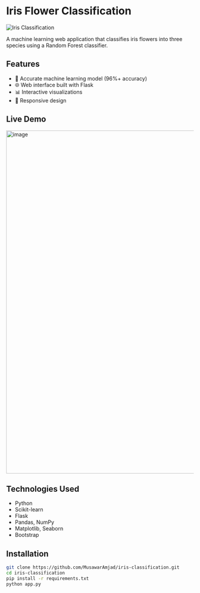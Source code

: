 # Iris Flower Classification

![Iris Classification](https://via.placeholder.com/800x400.png?text=Iris+Classification+Web+App)

A machine learning web application that classifies iris flowers into three species using a Random Forest classifier.

## Features

- 🎯 Accurate machine learning model (96%+ accuracy)
- 🌐 Web interface built with Flask
- 📊 Interactive visualizations
- 📱 Responsive design

## Live Demo

<img width="1023" height="921" alt="image" src="https://github.com/user-attachments/assets/7ae6d2ae-8795-4962-800c-789ad525eb29" />


## Technologies Used

- Python
- Scikit-learn
- Flask
- Pandas, NumPy
- Matplotlib, Seaborn
- Bootstrap

## Installation

```bash
git clone https://github.com/MusawarAmjad/iris-classification.git
cd iris-classification
pip install -r requirements.txt
python app.py

